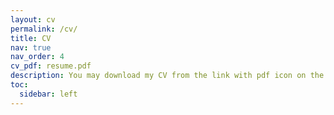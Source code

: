 ```yaml
---
layout: cv
permalink: /cv/
title: CV
nav: true
nav_order: 4
cv_pdf: resume.pdf
description: You may download my CV from the link with pdf icon on the right
toc:
  sidebar: left
---
```

